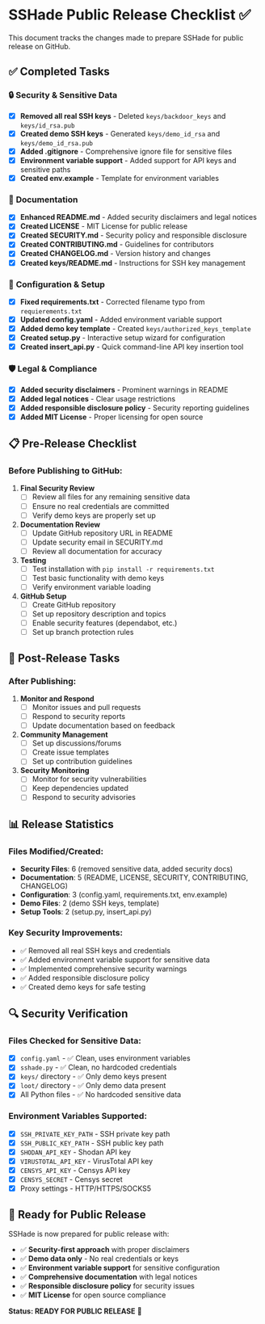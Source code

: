 # SSHade Public Release Checklist ✅

This document tracks the changes made to prepare SSHade for public release on GitHub.

## ✅ **Completed Tasks**

### 🔒 **Security & Sensitive Data**
- [x] **Removed all real SSH keys** - Deleted `keys/backdoor_keys` and `keys/id_rsa.pub`
- [x] **Created demo SSH keys** - Generated `keys/demo_id_rsa` and `keys/demo_id_rsa.pub`
- [x] **Added .gitignore** - Comprehensive ignore file for sensitive files
- [x] **Environment variable support** - Added support for API keys and sensitive paths
- [x] **Created env.example** - Template for environment variables

### 📝 **Documentation**
- [x] **Enhanced README.md** - Added security disclaimers and legal notices
- [x] **Created LICENSE** - MIT License for public release
- [x] **Created SECURITY.md** - Security policy and responsible disclosure
- [x] **Created CONTRIBUTING.md** - Guidelines for contributors
- [x] **Created CHANGELOG.md** - Version history and changes
- [x] **Created keys/README.md** - Instructions for SSH key management

### 🔧 **Configuration & Setup**
- [x] **Fixed requirements.txt** - Corrected filename typo from `requierements.txt`
- [x] **Updated config.yaml** - Added environment variable support
- [x] **Added demo key template** - Created `keys/authorized_keys_template`
- [x] **Created setup.py** - Interactive setup wizard for configuration
- [x] **Created insert_api.py** - Quick command-line API key insertion tool

### 🛡️ **Legal & Compliance**
- [x] **Added security disclaimers** - Prominent warnings in README
- [x] **Added legal notices** - Clear usage restrictions
- [x] **Added responsible disclosure policy** - Security reporting guidelines
- [x] **Added MIT License** - Proper licensing for open source

## 📋 **Pre-Release Checklist**

### Before Publishing to GitHub:

1. **Final Security Review**
   - [ ] Review all files for any remaining sensitive data
   - [ ] Ensure no real credentials are committed
   - [ ] Verify demo keys are properly set up

2. **Documentation Review**
   - [ ] Update GitHub repository URL in README
   - [ ] Update security email in SECURITY.md
   - [ ] Review all documentation for accuracy

3. **Testing**
   - [ ] Test installation with `pip install -r requirements.txt`
   - [ ] Test basic functionality with demo keys
   - [ ] Verify environment variable loading

4. **GitHub Setup**
   - [ ] Create GitHub repository
   - [ ] Set up repository description and topics
   - [ ] Enable security features (dependabot, etc.)
   - [ ] Set up branch protection rules

## 🚀 **Post-Release Tasks**

### After Publishing:

1. **Monitor and Respond**
   - [ ] Monitor issues and pull requests
   - [ ] Respond to security reports
   - [ ] Update documentation based on feedback

2. **Community Management**
   - [ ] Set up discussions/forums
   - [ ] Create issue templates
   - [ ] Set up contribution guidelines

3. **Security Monitoring**
   - [ ] Monitor for security vulnerabilities
   - [ ] Keep dependencies updated
   - [ ] Respond to security advisories

## 📊 **Release Statistics**

### Files Modified/Created:
- **Security Files**: 6 (removed sensitive data, added security docs)
- **Documentation**: 5 (README, LICENSE, SECURITY, CONTRIBUTING, CHANGELOG)
- **Configuration**: 3 (config.yaml, requirements.txt, env.example)
- **Demo Files**: 2 (demo SSH keys, template)
- **Setup Tools**: 2 (setup.py, insert_api.py)

### Key Security Improvements:
- ✅ Removed all real SSH keys and credentials
- ✅ Added environment variable support for sensitive data
- ✅ Implemented comprehensive security warnings
- ✅ Added responsible disclosure policy
- ✅ Created demo keys for safe testing

## 🔍 **Security Verification**

### Files Checked for Sensitive Data:
- [x] `config.yaml` - ✅ Clean, uses environment variables
- [x] `sshade.py` - ✅ Clean, no hardcoded credentials
- [x] `keys/` directory - ✅ Only demo keys present
- [x] `loot/` directory - ✅ Only demo data present
- [x] All Python files - ✅ No hardcoded sensitive data

### Environment Variables Supported:
- [x] `SSH_PRIVATE_KEY_PATH` - SSH private key path
- [x] `SSH_PUBLIC_KEY_PATH` - SSH public key path
- [x] `SHODAN_API_KEY` - Shodan API key
- [x] `VIRUSTOTAL_API_KEY` - VirusTotal API key
- [x] `CENSYS_API_KEY` - Censys API key
- [x] `CENSYS_SECRET` - Censys secret
- [x] Proxy settings - HTTP/HTTPS/SOCKS5

## 🎯 **Ready for Public Release**

SSHade is now prepared for public release with:
- ✅ **Security-first approach** with proper disclaimers
- ✅ **Demo data only** - No real credentials or keys
- ✅ **Environment variable support** for sensitive configuration
- ✅ **Comprehensive documentation** with legal notices
- ✅ **Responsible disclosure policy** for security issues
- ✅ **MIT License** for open source compliance

**Status: READY FOR PUBLIC RELEASE** 🚀 